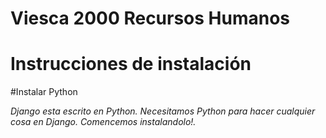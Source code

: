 # Viesca 2000 Recursos Humanos

# Instrucciones de instalación

  #Instalar Python
  
*Django esta escrito en Python. Necesitamos Python para hacer cualquier cosa en Django. Comencemos instalandolo!.*






